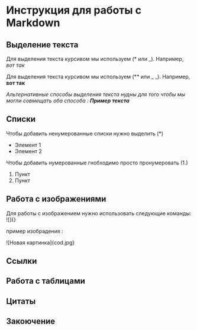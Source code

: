 # Инструкция для работы с Markdown

## Выделение текста

Для выделения текста курсивом мы используем (* или _). Например, *вот так*

Для выделения текста курсивом мы используем (** или _ _). Например, **вот так**

_Альтернативные способы выделения текста нудны для того чтобы мы могли совмещать оба способа : **Пример текста**_

## Списки

Чтобы добавить ненумерованные списки нужно выделить (*)

* Элемент 1
* Элемент 2

Чтобы добавить нумерованные гнобходимо просто пронумеровать (1.)
1. Пункт
2. Пункт

## Работа с изображениями

Для работы с изображением нужно использовать следующие команды: ![]{}

пример изобрадения : 

![Новая картинка]{cod.jpg}

## Ссылки

## Работа с таблицами

## Цитаты

## Закоючение